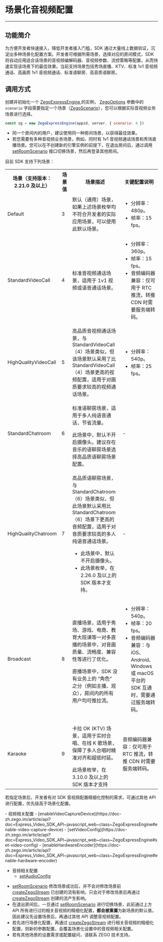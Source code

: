 # 场景化音视频配置

- - -

## 功能简介

为方便开发者快速接入，降低开发者接入门槛，SDK 通过大量线上数据验证，沉淀出多种场景化配置方案。开发者可根据所需场景，选择对应的房间模式，SDK 将自动应用适合该场景的音视频编解码器、音视频参数、流控策略等配置，从而快速实现该场景下的最佳效果。当前支持场景包括秀场直播、KTV、标准 1v1 音视频通话、高画质 1v1 音视频通话、标准语聊房、高音质语聊房。

## 调用方式

创建并初始化一个 [ZegoExpressEngine ](https://doc-zh.zego.im/article/api?doc=Express_Video_SDK_API~javascript_web~class~ZegoExpressEngine) 的实例， [ZegoOptions](https://doc-zh.zego.im/article/api?doc=Express_Video_SDK_API~javascript_web~interface~ZegoOptions) 参数中的 `scenario` 字段需要指定一个场景（[ZegoScenario](https://doc-zh.zego.im/article/api?doc=Express_Video_SDK_API~javascript_web~enum~ZegoScenario)），您可以根据实际音视频业务场景进行选择。

```js
const zg = new ZegoExpressEngine(appid, server, { scenario: 4 })
```

<Warning title="注意">

- 同一个房间内的用户，建议使用同一种房间场景，以获得最佳效果。
- 若您需要有多种音视频业务场景，例如，同时有 1v1 音视频通话场景和秀场直播场景。您可以在不创建新的引擎实例的前提下，在退出房间后，通过调用 [setRoomScenario](https://doc-zh.zego.im/article/api?doc=Express_Video_SDK_API~javascript_web~class~ZegoExpressEngine#set-room-scenario) 接口切换场景，然后再登录其他房间。

</Warning>



目前 SDK 支持下列场景：

<table>
  <colgroup>
    <col width="20%"/>
    <col width="10%"/>
    <col width="40%"/>
    <col width="30%"/>
  </colgroup>
<tbody>
<tr>
<th>场景（支持版本：2.21.0 及以上）</th>
<th>场景值</th>
<th>场景描述</th>
<th>关键配置说明</th>
</tr>
<tr>
<td>Default</td>
<td>3</td>
<td>默认（通用）场景，如果上述场景枚举均不符合开发者的实际应用场景，可以使用此默认场景。</td>
<td><ul><li>分辨率：480p。</li><li>帧率：15 fps。</li></ul></td>
</tr>
<tr>
<td>StandardVideoCall</td>
<td>4</td>
<td>标准音视频通话场景，适用于 1v1 视频或语音通话场景。</td>
<td><ul><li>分辨率：360p。</li><li>帧率：15 fps。</li><li>音频编码器兼容：仅可用于 RTC 推流，转推 CDN 时需要服务端转码。</li></ul></td>
</tr>
<tr>
<td>HighQualityVideoCall</td>
<td>5</td>
<td>高品质音视频通话场景，与 StandardVideoCall（4）场景类似，但该场景默认采用了比 StandardVideoCall（4）场景更高的视频配置，适用于对画质要求较高的视频通话场景。</td>
<td><ul><li>分辨率：540p。</li><li>帧率：25 fps。</li></ul></td>
</tr>
<tr>
<td>StandardChatroom</td>
<td>6</td>
<td><p>标准语聊房场景，适用于多人纯语音通话，节省流量。</p><Warning title="注意">此场景中，默认不开启摄像头。建议存在音乐的语聊房场景选择高品质语聊房场景配置。</Warning></td>
<td>-</td>
</tr>
<tr>
<td>HighQualityChatroom</td>
<td>7</td>
<td><p>高品质语聊房场景，与 StandardChatroom（6）场景类似，但此场景默认采用比 StandardChatroom（6）场景下更高的音频配置，适用于对音质要求较高的多人纯语音通话场景。</p><Warning title="注意"><ul><li>此场景中，默认不开启摄像头。</li><li>此场景枚举，在 2.26.0 及以上的 SDK 版本才支持。</li></ul></Warning></td>
<td>-</td>
</tr>
<tr>
<td>Broadcast</td>
<td>8</td>
<td><p>直播场景，适用于秀场、游戏、电商、教育大班课等一对多直播的场景中，对音画质量、流畅度、兼容性等进行了优化。</p><Warning title="注意">直播场景中，SDK 没有业务上的 “角色” 之分（例如主播、观众），房间内的所有用户均可推拉流。</Warning></td>
<td><ul><li>分辨率：540p。</li><li>帧率：20 fps。</li><li>音频编码器兼容：与 iOS、Android、Windows 或 macOS 平台的 SDK 互通时，需要通过服务端转码。</li></ul></td>
</tr>
<tr>
<td>Karaoke</td>
<td>9</td>
<td><p>卡拉 OK (KTV) 场景，适用于实时合唱、在线 K 歌场景，保障了多人合唱时精准对齐和超低时延。</p> <Warning title="注意">此场景枚举，在 3.10.0 及以上的 SDK 版本才支持</Warning></td>
<td>音频编码器兼容：仅可用于 RTC 推流，转推 CDN 时需要服务端转码。</td>
</tr>
</tbody>
</table>

若指定场景后，开发者有对 SDK 音视频配置精细化控制的需求，可通过其他 API 进行配置，优先级高于场景化配置。

<Accordion title="可进行精细化配置的 API 接口" defaultOpen="false">
- 视频相关配置
  - [enableVideoCaptureDevice](https://doc-zh.zego.im/article/api?doc=Express_Video_SDK_API~javascript_web~class~ZegoExpressEngine#enable-video-capture-device)
  - [setVideoConfig](https://doc-zh.zego.im/article/api?doc=Express_Video_SDK_API~javascript_web~class~ZegoExpressEngine#set-video-config)
  - [enableHardwareEncoder](https://doc-zh.zego.im/article/api?doc=Express_Video_SDK_API~javascript_web~class~ZegoExpressEngine#enable-hardware-encoder)

- 音频相关配置
  - [setAudioConfig](https://doc-zh.zego.im/article/api?doc=Express_Video_SDK_API~javascript_web~class~ZegoExpressEngine#set-audio-config)
</Accordion>

<Warning title="注意">


- [setRoomScenario](https://doc-zh.zego.im/article/api?doc=Express_Video_SDK_API~javascript_web~class~ZegoExpressEngine#set-room-scenario) 修改场景成功后，并不会对修改场景前 [createZegoStream](https://doc-zh.zego.im/article/api?doc=Express_Video_SDK_API~javascript_web~class~ZegoExpressEngine#create-zego-stream) 已创建的流有影响，只会对于修改场景后再通过 [createZegoStream](https://doc-zh.zego.im/article/api?doc=Express_Video_SDK_API~javascript_web~class~ZegoExpressEngine#create-zego-stream) 创建的流产生影响。
- 在退出房间后，一旦通过 [setRoomScenario](https://doc-zh.zego.im/article/api?doc=Express_Video_SDK_API~javascript_web~class~ZegoExpressEngine#set-room-scenario) 进行切换场景，此前通过上方 API 所有进行过的相关音视频的精细化配置，**都会被重置**为新场景的默认值，因此建议先设置场景后，再通过其他 API 调整音视频配置。
- 若先进行场景化配置，再通过 [createZegoStream](https://doc-zh.zego.im/article/api?doc=Express_Video_SDK_API~javascript_web~class~ZegoExpressEngine#create-zego-stream) 进行相关音视频的精细化配置，则新的参数配置，会覆盖场景化设置中的音视频相关配置。
- 若有其他场景的设置需求或配置疑问，请联系 ZEGO 技术支持。


</Warning>



<Content />

